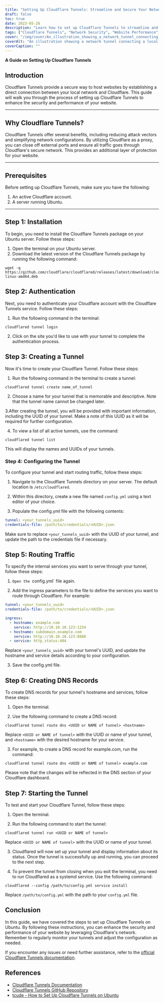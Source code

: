 ```yaml
---
title: "Setting Up Cloudflare Tunnels: Streamline and Secure Your Network Traffic"
draft: false
toc: true
date: 2023-05-26
description: "Learn how to set up Cloudflare Tunnels to streamline and protect your network traffic, enhancing performance and security."
tags: ["Cloudflare Tunnels", "Network Security", "Website Performance", "Proxy Server", "Web Traffic", "Network Configuration", "Ubuntu Server", "Cloudflare Account", "Authentication", "Tunnel Creation", "Traffic Routing", "DNS Records", "Secure Connection", "Website Hosting", "Proxy Service", "Network Protection", "Performance Optimization", "Cloudflare Integration", "Server Configuration", "Traffic Encryption", "Network Traffic Management", "Secure Web Hosting", "Website Security", "Ubuntu Setup", "Tunneling Technology", "Cloudflare Services", "Network Performance", "Web Security", "Server Security", "Traffic Management", "Cloudflare Proxy"]
cover: "/img/cover/An_illustration_showing_a_network_tunnel_connecting_a_local.png"
coverAlt: "An illustration showing a network tunnel connecting a local server to the Cloudflare logo, symbolizing the secure and streamlined network traffic."
coverCaption: ""
---
```


**A Guide on Setting Up Cloudflare Tunnels**

## Introduction
Cloudflare Tunnels provide a secure way to host websites by establishing a direct connection between your local network and Cloudflare. This guide will walk you through the process of setting up Cloudflare Tunnels to enhance the security and performance of your website.

______

## Why Cloudflare Tunnels?
Cloudflare Tunnels offer several benefits, including reducing attack vectors and simplifying network configurations. By utilizing Cloudflare as a proxy, you can close off external ports and ensure all traffic goes through Cloudflare's secure network. This provides an additional layer of protection for your website.

______

## Prerequisites
Before setting up Cloudflare Tunnels, make sure you have the following:

1. An active Cloudflare account.
2. A server running Ubuntu.

______

## Step 1: Installation
To begin, you need to install the Cloudflare Tunnels package on your Ubuntu server. Follow these steps:

1. Open the terminal on your Ubuntu server.
2. Download the latest version of the Cloudflare Tunnels package by running the following command:

```shell
wget -q https://github.com/cloudflare/cloudflared/releases/latest/download/cloudflared-linux-amd64.deb
```

## Step 2: Authentication
Next, you need to authenticate your Cloudflare account with the Cloudflare Tunnels service. Follow these steps:

1. Run the following command in the terminal:

```shell
cloudflared tunnel login
```

2. Click on the site you'd like to use with your tunnel to complete the authentication process.

## Step 3: Creating a Tunnel

Now it's time to create your Cloudflare Tunnel. Follow these steps:

1. Run the following command in the terminal to create a tunnel:

```shell
cloudflared tunnel create name_of_tunnel
```

2. Choose a name for your tunnel that is memorable and descriptive. Note that the tunnel name cannot be changed later.

3.After creating the tunnel, you will be provided with important information, including the UUID of your tunnel. Make a note of this UUID as it will be required for further configuration.

4. To view a list of all active tunnels, use the command:

```shell
cloudflared tunnel list
```

This will display the names and UUIDs of your tunnels.

### Step 4: Configuring the Tunnel

To configure your tunnel and start routing traffic, follow these steps:

1. Navigate to the Cloudflare Tunnels directory on your server. The default location is `/etc/cloudflared`.

2. Within this directory, create a new file named `config.yml` using a text editor of your choice.

3. Populate the config.yml file with the following contents:

```yaml
tunnel: <your_tunnels_uuid>
credentials-file: /path/to/credentials/<UUID>.json
```

Make sure to replace `<your_tunnels_uuid>` with the UUID of your tunnel, and update the path to the credentials file if necessary.

## Step 5: Routing Traffic

To specify the internal services you want to serve through your tunnel, follow these steps:

1. `Open the `config.yml` file again.

2. Add the ingress parameters to the file to define the services you want to route through Cloudflare. For example:

```yaml
tunnel: <your_tunnels_uuid>
credentials-file: /path/to/credentials/<UUID>.json

ingress:
  - hostname: example.com
    service: http://10.10.10.123:1234
  - hostname: subdomain.example.com
    service: http://10.10.10.123:8888
  - service: http_status:404

```

Replace `<your_tunnels_uuid>` with your tunnel's UUID, and update the hostname and service details according to your configuration.

3. Save the config.yml file.


## Step 6: Creating DNS Records

To create DNS records for your tunnel's hostname and services, follow these steps:

1. Open the terminal.

2. Use the following command to create a DNS record:

```shell
cloudflared tunnel route dns <UUID or NAME of tunnel> <hostname>
```
Replace `<UUID or NAME of tunnel>` with the UUID or name of your tunnel, and `<hostname>` with the desired hostname for your service.

3. For example, to create a DNS record for example.com, run the command:

```shell
cloudflared tunnel route dns <UUID or NAME of tunnel> example.com
```

Please note that the changes will be reflected in the DNS section of your Cloudflare dashboard.

## Step 7: Starting the Tunnel

To test and start your Cloudflare Tunnel, follow these steps:

1. Open the terminal.

2. Run the following command to start the tunnel:

```shell
cloudflared tunnel run <UUID or NAME of tunnel>
```

Replace `<UUID or NAME of tunnel>` with the UUID or name of your tunnel.

3. Cloudflared will now set up your tunnel and display information about its status. Once the tunnel is successfully up and running, you can proceed to the next step.

4. To prevent the tunnel from closing when you exit the terminal, you need to run Cloudflared as a systemd service. Use the following command:

```shell
cloudflared --config /path/to/config.yml service install
```

Replace `/path/to/config.yml` with the path to your `config.yml` file.

## Conclusion

In this guide, we have covered the steps to set up Cloudflare Tunnels on Ubuntu. By following these instructions, you can enhance the security and performance of your website by leveraging Cloudflare's network. Remember to regularly monitor your tunnels and adjust the configuration as needed.

If you encounter any issues or need further assistance, refer to the [official Cloudflare Tunnels documentation](https://developers.cloudflare.com/cloudflare-one/connections/connect-apps/install-and-setup/tunnel-guide/).


## References
- [Cloudflare Tunnels Documentation](https://developers.cloudflare.com/cloudflare-one/connections/connect-apps/install-and-setup/tunnel-guide/)
- [Cloudflare Tunnels GitHub Repository](https://github.com/cloudflare/cloudflared)
- [tcude - How to Set Up Cloudflare Tunnels on Ubuntu](https://tcude.net/creating-cloudflare-tunnels-on-ubuntu/)